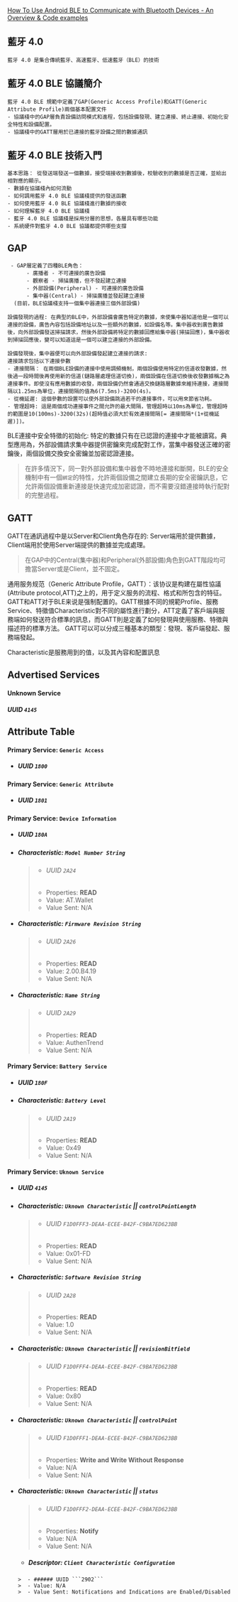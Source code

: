 [How To Use Android BLE to Communicate with Bluetooth Devices - An Overview & Code examples](https://medium.com/@avigezerit/bluetooth-low-energy-on-android-22bc7310387a)
## 藍牙 4.0 
```
藍牙 4.0 是集合傳統藍牙、高速藍牙、低速藍牙（BLE）的技術
```
## 藍牙 4.0 BLE 協議簡介
```
藍牙 4.0 BLE 規範中定義了GAP(Generic Access Profile)和GATT(Generic Attribute Profile)兩個基本配置文件
- 協議棧中的GAP層負責設備訪問模式和進程，包括設備發現、建立連接、終止連接、初始化安全特性和設備配置。
- 協議棧中的GATT層用於已連接的藍牙設備之間的數據通訊
```
## 藍牙 4.0 BLE 技術入門
```
基本思路： 從發送端發送一個數據，接受端接收到數據後，校驗收到的數據是否正確，並給出相對應的顯示。
- 數據在協議棧內如何流動
- 如何調用藍牙 4.0 BLE 協議棧提供的發送函數
- 如何使用藍牙 4.0 BLE 協議棧進行數據的接收
- 如何理解藍牙 4.0 BLE 協議棧
- 藍牙 4.0 BLE 協議棧是採用分層的思想，各層具有哪些功能
- 系統硬件對藍牙 4.0 BLE 協議都提供哪些支撐
```
## GAP
```
 - GAP層定義了四種BLE角色：
      - 廣播者 - 不可連接的廣告設備
      - 觀察者 - 掃描廣播，但不發起建立連接
      - 外部設備(Peripheral) - 可連接的廣告設備
      - 集中器(Central) - 掃描廣播並發起建立連接
  (目前，BLE協議棧支持一個集中器連接三個外部設備)
```
```
設備發現的過程: 在典型的BLE中，外部設備會廣告特定的數據，來使集中器知道他是一個可以連接的設備，廣告內容包括設備地址以及一些額外的數據，如設備名等。集中器收到廣告數據後，向外部設備發送掃描請求，然後外部設備將特定的數據回應給集中器(掃描回應)，集中器收到掃描回應後，變可以知道這是一個可以建立連接的外部設備。

設備發現後，集中器便可以向外部設備發起建立連接的請求:
連接請求包括以下連接參數
- 連接間隔： 在兩個BLE設備的連接中使用調頻機制，兩個設備使用特定的信道收發數據，然後過一段時間後再使用新的信道(鏈路層處理信道切換)，兩個設備在信道切換後收發數據稱之為連接事件。即使沒有應用數據的收發，兩個設備仍然會通過交換鏈路層數據來維持連接，連接間隔以1.25ms為單位，連接間隔的值為6(7.5ms)-3200(4s)。
- 從機延遲: 這個參數的設置可以使外部設備跳過若干的連接事件，可以用來節省功耗。
- 管理超時: 這是兩個成功連接事件之間允許的最大間隔，管理超時以10ms為單位，管理超時的範圍是10(100ms)-3200(32s)(超時值必須大於有效連接間隔[= 連接間隔*(1+從機延遲)])。
```

BLE連接中安全特徵的初始化: 特定的數據只有在已認證的連接中才能被讀寫。典型應用為，外部設備請求集中器提供密鑰來完成配對工作，當集中器發送正確的密鑰後，兩個設備交換安全密鑰並加密認證連接。
> 在許多情況下，同一對外部設備和集中器會不時地連接和斷開，BLE的安全機制中有一個```綁定```的特性，允許兩個設備之間建立長期的安全密鑰訊息，它允許兩個設備重新連接是快速完成加密認證，而不需要沒錯連接時執行配對的完整過程。

## GATT
GATT在通訊過程中是以Server和Client角色存在的: Server端用於提供數據，Client端用於使用Server端提供的數據並完成處理。
> 在GAP中的Central(集中器)和Peripheral(外部設備)角色到GATT階段均可擔當Server或是Client，並不固定。

通用服务规范（Generic Attribute Profile，GATT）：该协议是构建在屬性協議(Attribute protocol,ATT)之上的，用于定义服务的流程、格式和所包含的特征。GATT和ATT对于BLE来说是强制配置的。GATT根據不同的規範Profile、服務Service、特徵值Characteristic對不同的屬性進行劃分，ATT定義了客戶端與服務端如何發送符合標準的訊息，而GATT則是定義了如何發現與使用服務、特徵與描述符的標準方法。
GATT可以可以分成三種基本的類型：發現、客戶端發起、服務端發起。

Characteristic是服務用到的值，以及其內容和配置訊息

## Advertised Services

#### Unknown Service
##### UUID ```4145```

## Attribute Table

#### Primary Service: ```Generic Access```
- ##### UUID ```1800```

#### Primary Service: ```Generic Attribute ```
- ##### UUID ```1801```

#### Primary Service: ```Device Information``` 
- ##### UUID ```180A```
-  ##### Characteristic: ```Model Number String```
   >  - ###### UUID ```2A24```
   >  - Properties: **READ**
   >  - Value: AT.Wallet
   >  - Value Sent: N/A
   
-  ##### Characteristic: ```Firmware Revision String```
   >  - ###### UUID ```2A26```
   >  - Properties: **READ**
   >  - Value: 2.00.B4.19
   >  - Value Sent: N/A

-  ##### Characteristic: ```Name String```
   >  - ###### UUID ```2A29```
   >  - Properties: **READ**
   >  - Value: AuthenTrend
   >  - Value Sent: N/A
   
#### Primary Service: ```Battery Service``` 
- ##### UUID ```180F```
-  ##### Characteristic: ```Battery Level```
   >  - ###### UUID ```2A19```
   >  - Properties: **READ**
   >  - Value: 0x49
   >  - Value Sent: N/A
   
#### Primary Service: ```Uknown Service``` 
- ##### UUID ```4145```
-  ##### Characteristic: ```Uknown Characteristic``` || ```controlPointLength```
   >  - ###### UUID ```F1D0FFF3-DEAA-ECEE-B42F-C9BA7ED623BB```
   >  - Properties: **READ**
   >  - Value: 0x01-FD
   >  - Value Sent: N/A
   
-  ##### Characteristic: ```Software Revision String```
   >  - ###### UUID ```2A28```
   >  - Properties: **READ**
   >  - Value: 1.0
   >  - Value Sent: N/A

-  ##### Characteristic: ```Uknown Characteristic``` || ```revisionBitfield```
   >  - ###### UUID ```F1D0FFF4-DEAA-ECEE-B42F-C9BA7ED623BB```
   >  - Properties: **READ**
   >  - Value: 0x80
   >  - Value Sent: N/A
   
-  ##### Characteristic: ```Uknown Characteristic```  || ```controlPoint```
   >  - ###### UUID ```F1D0FFF1-DEAA-ECEE-B42F-C9BA7ED623BB```
   >  - Properties: **Write and Write Without Response**
   >  - Value: N/A
   >  - Value Sent: N/A

-  ##### Characteristic: ```Uknown Characteristic``` || ```status```
   >  - ###### UUID ```F1D0FFF2-DEAA-ECEE-B42F-C9BA7ED623BB```
   >  - Properties: **Notify**
   >  - Value: N/A
   >  - Value Sent: N/A
   
      - ##### Descriptor: ```Client Characteristic Configuration```
       >  - ###### UUID ```2902```
       >  - Value: N/A
       >  - Value Sent: Notifications and Indications are Enabled/Disabled

